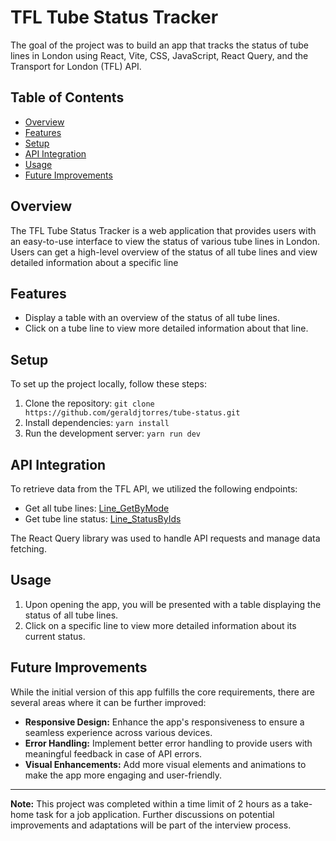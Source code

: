 # TFL Tube Status Tracker

The goal of the project was to build an app that tracks the status of tube lines in London using React, Vite, CSS, JavaScript, React Query, and the Transport for London (TFL) API.

## Table of Contents

- [Overview](#overview)
- [Features](#features)
- [Setup](#setup)
- [API Integration](#api-integration)
- [Usage](#usage)
- [Future Improvements](#future-improvements)

## Overview

The TFL Tube Status Tracker is a web application that provides users with an easy-to-use interface to view the status of various tube lines in London. Users can get a high-level overview of the status of all tube lines and view detailed information about a specific line

## Features

- Display a table with an overview of the status of all tube lines.
- Click on a tube line to view more detailed information about that line.

## Setup

To set up the project locally, follow these steps:

1. Clone the repository: `git clone https://github.com/geraldjtorres/tube-status.git`
2. Install dependencies: `yarn install`
3. Run the development server: `yarn run dev`

## API Integration

To retrieve data from the TFL API, we utilized the following endpoints:

- Get all tube lines: [Line_GetByMode](https://api.tfl.gov.uk/Line/Mode/tube/Status)
- Get tube line status: [Line_StatusByIds](https://api.tfl.gov.uk/swagger/ui/index.html#!/Line/Line_StatusByIds)

The React Query library was used to handle API requests and manage data fetching.

## Usage

1. Upon opening the app, you will be presented with a table displaying the status of all tube lines.
2. Click on a specific line to view more detailed information about its current status.

## Future Improvements

While the initial version of this app fulfills the core requirements, there are several areas where it can be further improved:

- **Responsive Design:** Enhance the app's responsiveness to ensure a seamless experience across various devices.
- **Error Handling:** Implement better error handling to provide users with meaningful feedback in case of API errors.
- **Visual Enhancements:** Add more visual elements and animations to make the app more engaging and user-friendly.

---

**Note:** This project was completed within a time limit of 2 hours as a take-home task for a job application. Further discussions on potential improvements and adaptations will be part of the interview process.
